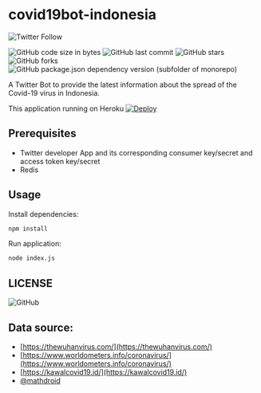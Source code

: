 # covid19bot-indonesia
![Twitter Follow](https://img.shields.io/twitter/follow/covid19botindo?style=social)

![GitHub code size in bytes](https://img.shields.io/github/languages/code-size/muhbayu/covid19bot-indonesia)
![GitHub last commit](https://img.shields.io/github/last-commit/muhbayu/covid19bot-indonesia)
![GitHub stars](https://img.shields.io/github/stars/muhbayu/covid19bot-indonesia)
![GitHub forks](https://img.shields.io/github/forks/muhbayu/covid19bot-indonesia)
![GitHub package.json dependency version (subfolder of monorepo)](https://img.shields.io/github/package-json/dependency-version/muhbayu/covid19bot-indonesia/puppeteer)

A Twitter Bot to provide the latest information about the spread of the Covid-19 virus in Indonesia.

This application running on Heroku
[![Deploy](https://www.herokucdn.com/deploy/button.svg)](https://heroku.com/deploy)

## Prerequisites
- Twitter developer App and its corresponding consumer key/secret and access token key/secret
- Redis

## Usage
Install dependencies:
```bash
npm install
```

Run application:
```bash
node index.js
```

## LICENSE
![GitHub](https://img.shields.io/github/license/muhbayu/covid19bot-indonesia)

## Data source: 
- [https://thewuhanvirus.com/](https://thewuhanvirus.com/)
- [https://www.worldometers.info/coronavirus/](https://www.worldometers.info/coronavirus/)
- [https://kawalcovid19.id/](https://kawalcovid19.id/)
- [@mathdroid](https://github.com/mathdroid/indonesia-covid-19-api)
